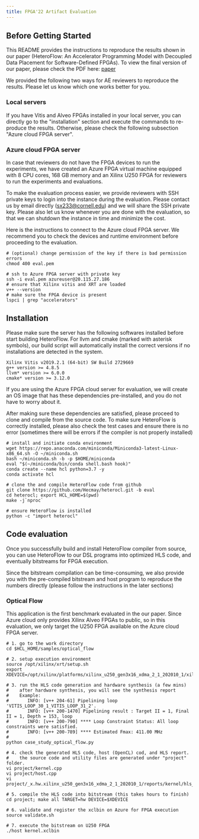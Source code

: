 ```yaml
---
title: FPGA'22 Artifact Evaluation
---
```


## Before Getting Started
This README provides the instructions to reproduce the results shown in our paper (HeteroFlow: An Accelerator Programming Model with Decoupled Data Placement for Software-Defined FPGAs). To view the final version of our paper, please check the PDF here: [paper](heteroflow-fpga22.pdf)

We provided the following two ways for AE reviewers to reproduce the results. Please let us know which one works better for you.

### Local servers
If you have Vitis and Alveo FPGAs installed in your local server, you can directly go to the "installation" section and execute the commands to re-produce the results. Otherwise, please check the following subsection "Azure cloud FPGA server".

### Azure cloud FPGA server

In case that reviewers do not have the FPGA devices to run the experiments, we have created an Azure FPGA virtual machine equipped with 8 CPU cores, 168 GB memory and an Xilinx U250 FPGA for reviewers to run the experiments and evaluations.

To make the evaluation process easier, we provide reviewers with SSH private keys to login into the instance during the evaluation. Please contact us by email directly (sx233@cornell.edu) and we will share the SSH private key. Please also let us know whenever you are done with the evaluation, so that we can shutdown the instance in time and minimize the cost.

Here is the instructions to connect to the Azure cloud FPGA server. We recommend you to check the devices and runtime environment before proceeding to the evaluation.

```shell
# (optional) change permission of the key if there is bad permission errors
chmod 400 eval.pem

# ssh to Azure FPGA server with private key
ssh -i eval.pem azureuser@20.115.27.186
# ensure that Xilinx vitis and XRT are loaded
v++ --version
# make sure the FPGA device is present 
lspci | grep "accelerators"
```

## Installation
Please make sure the server has the following softwares installed before start building HeteroFlow. For llvm and cmake (marked with asterisk symbols), our build script will automatically install the correct versions if no installations are detected in the system. 

```shell
Xilinx Vitis v2019.2.1 (64-bit) SW Build 2729669
g++ version >= 4.8.5
llvm* version >= 6.0.0
cmake* version >= 3.12.0
```

If you are using the Azure FPGA cloud server for evaluation, we will create an OS image that has these dependencies pre-installed, and you do not have to worry about it. 

After making sure these dependencies are satisfied, please proceed to clone and compile from the source code. To make sure HeteroFlow is correctly installed, please also check the test cases and ensure there is no error (sometimes there will be errors if the compiler is not properly installed)

```shell
# install and initiate conda environment 
wget https://repo.anaconda.com/miniconda/Miniconda3-latest-Linux-x86_64.sh -O ~/miniconda.sh
bash ~/miniconda.sh -b -p $HOME/miniconda
eval "$(~/miniconda/bin/conda shell.bash hook)"
conda create --name hcl python=3.7 -y
conda activate hcl

# clone the and compile HeteroFlow code from github
git clone https://github.com/Hecmay/heterocl.git -b eval
cd heterocl; export HCL_HOME=$(pwd)
make -j`nproc`

# ensure HeteroFlow is installed
python -c "import heterocl"
```

## Code evaluation
Once you successfully build and install HeteroFlow compiler from source, you can use HeteroFlow to our DSL programs into optimized HLS code, and eventually bitstreams for FPGA execution. 

Since the bitstream compilation can be time-consuming, we also provide you with the pre-compiled bitstream and host program to reproduce the numbers directly (please follow the instructions in the later sections)
 
### Optical Flow
This application is the first benchmark evaluated in the our paper. Since Azure cloud only provides Xilinx Alveo FPGAs to public, so in this evaluation, we only target the U250 FPGA available on the Azure cloud FPGA server. 

```shell
# 1. go to the work directory
cd $HCL_HOME/samples/optical_flow

# 2. setup execution environment
source /opt/xilinx/xrt/setup.sh
export XDEVICE=/opt/xilinx/platforms/xilinx_u250_gen3x16_xdma_2_1_202010_1/xilinx_u250_gen3x16_xdma_2_1_202010_1.xpfm

# 3. run the HLS code generation and hardware synthesis (a few mins)
#    after hardware synthesis, you will see the synthesis report
#    Example:
#       INFO: [v++ 204-61] Pipelining loop 'VITIS_LOOP_30_1_VITIS_LOOP_31_2'.
#       INFO: [v++ 200-1470] Pipelining result : Target II = 1, Final II = 1, Depth = 153, loop
#       INFO: [v++ 200-790] **** Loop Constraint Status: All loop constraints were satisfied.
#       INFO: [v++ 200-789] **** Estimated Fmax: 411.00 MHz
#
python case_study_optical_flow.py

# 4. check the generated HLS code, host (OpenCL) cod, and HLS report.
#    the source code and utility files are generated under "project" folder.
vi project/kernel.cpp
vi project/host.cpp
vi project/_x.hw.xilinx_u250_gen3x16_xdma_2_1_202010_1/reports/kernel/hls_reports/test_csynth.rpt

# 5. compile the HLS code into bitstream (this takes hours to finish)
cd project; make all TARGET=hw DEVICE=$XDEVICE

# 6. validate and register the xclbin on Azure for FPGA execution
source validate.sh

# 7. execute the bitstream on U250 FPGA
./host kernel.xclbin
```
